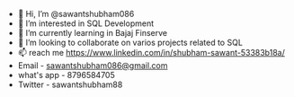 - 👋 Hi, I’m @sawantshubham086
- 👀 I’m interested in SQL Development
- 🌱 I’m currently learning in Bajaj Finserve
- 💞️ I’m looking to collaborate on varios projects related to SQL 
- 📫 reach me https://www.linkedin.com/in/shubham-sawant-53383b18a/ 
- Email - sawantshubham086@gmail.com
- what's app - 8796584705
- Twitter - sawantshubham88
